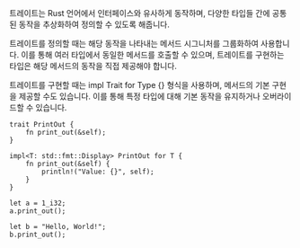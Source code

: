  트레이트는 Rust 언어에서 인터페이스와 유사하게 동작하며, 다양한 타입들 간에 공통된 동작을 추상화하여 정의할 수 있도록 해줍니다.

트레이트를 정의할 때는 해당 동작을 나타내는 메서드 시그니처를 그룹화하여 사용합니다. 이를 통해 여러 타입에서 동일한 메서드를 호출할 수 있으며, 트레이트를 구현하는 타입은 해당 메서드의 동작을 직접 제공해야 합니다.

트레이트를 구현할 때는 impl Trait for Type {} 형식을 사용하며, 메서드의 기본 구현을 제공할 수도 있습니다. 이를 통해 특정 타입에 대해 기본 동작을 유지하거나 오버라이드할 수 있습니다.

```
trait PrintOut {
    fn print_out(&self);
}

impl<T: std::fmt::Display> PrintOut for T {
    fn print_out(&self) {
        println!("Value: {}", self);
    }
}

let a = 1_i32;
a.print_out();

let b = "Hello, World!";
b.print_out();
```
